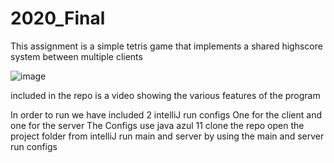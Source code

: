 # 2020_Final
This assignment is a simple tetris game that implements a shared highscore system between multiple clients


![image](https://user-images.githubusercontent.com/27737516/114751086-b4a39380-9d22-11eb-83a1-11de68006a8e.png)


included in the repo is a video showing the various features of the program

In order to run we have included 2 intelliJ run configs 
One for the client and one for the server
The Configs use java azul 11
clone the repo 
open the project folder from intelliJ 
run main and server by using the main and server run configs
